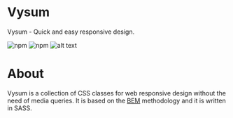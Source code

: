 # Vysum
Vysum - Quick and easy responsive design.

![npm](https://img.shields.io/npm/v/vysum)
![npm](https://img.shields.io/npm/dt/vysum)
![alt text](https://img.shields.io/github/license/zentyk/vysum "License")

# About
Vysum is a collection of CSS classes for web responsive design without the need of media queries. 
It is based on the [BEM](http://getbem.com/) methodology and it is written in SASS.